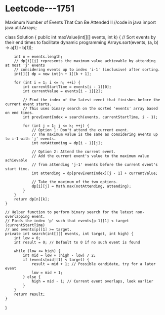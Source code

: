 # Leetcode---1751
Maximum Number of Events That Can Be Attended II
//code in java 
import java.util.Arrays;

class Solution {
    public int maxValue(int[][] events, int k) {
        // Sort events by their end times to facilitate dynamic programming
        Arrays.sort(events, (a, b) -> a[1] - b[1]);

        int n = events.length;
        // dp[i][j] represents the maximum value achievable by attending at most 'j' events
        // considering events up to index 'i-1' (inclusive) after sorting.
        int[][] dp = new int[n + 1][k + 1];

        for (int i = 1; i <= n; ++i) {
            int currentStartTime = events[i - 1][0];
            int currentValue = events[i - 1][2];

            // Find the index of the latest event that finishes before the current event starts.
            // This uses binary search on the sorted 'events' array based on end times.
            int prevEventIndex = search(events, currentStartTime, i - 1);

            for (int j = 1; j <= k; ++j) {
                // Option 1: Don't attend the current event.
                // The maximum value is the same as considering events up to i-1 with 'j' events.
                int notAttending = dp[i - 1][j];

                // Option 2: Attend the current event.
                // Add the current event's value to the maximum value achievable
                // from attending 'j-1' events before the current event's start time.
                int attending = dp[prevEventIndex][j - 1] + currentValue;

                // Take the maximum of the two options.
                dp[i][j] = Math.max(notAttending, attending);
            }
        }
        return dp[n][k];
    }

    // Helper function to perform binary search for the latest non-overlapping event.
    // Finds the index 'p' such that events[p-1][1] < target (currentStartTime)
    // and events[p][1] >= target.
    private int search(int[][] events, int target, int high) {
        int low = 0;
        int result = 0; // Default to 0 if no such event is found

        while (low <= high) {
            int mid = low + (high - low) / 2;
            if (events[mid][1] < target) {
                result = mid + 1; // Possible candidate, try for a later event
                low = mid + 1;
            } else {
                high = mid - 1; // Current event overlaps, look earlier
            }
        }
        return result;
    }
}
